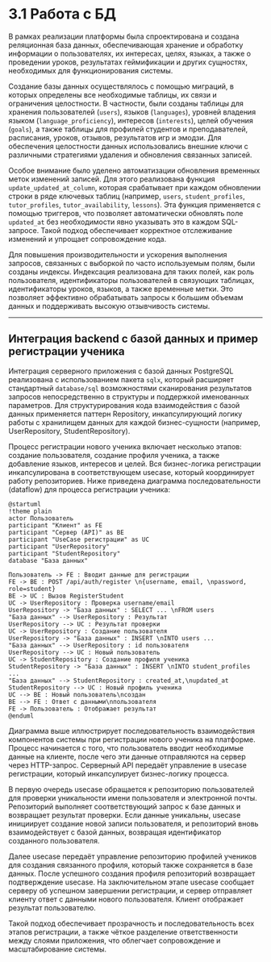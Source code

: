 # 3.1 Работа с БД

В рамках реализации платформы была спроектирована и создана реляционная база данных, обеспечивающая хранение и обработку информации о пользователях, их интересах, целях, языках, а также о проведении уроков, результатах геймификации и других сущностях, необходимых для функционирования системы.

Создание базы данных осуществлялось с помощью миграций, в которых определены все необходимые таблицы, их связи и ограничения целостности. В частности, были созданы таблицы для хранения пользователей (`users`), языков (`languages`), уровней владения языком (`language_proficiency`), интересов (`interests`), целей обучения (`goals`), а также таблицы для профилей студентов и преподавателей, расписания, уроков, отзывов, результатов игр и эмодзи. Для обеспечения целостности данных использовались внешние ключи с различными стратегиями удаления и обновления связанных записей.

Особое внимание было уделено автоматизации обновления временных меток изменений записей. Для этого реализована функция `update_updated_at_column`, которая срабатывает при каждом обновлении строки в ряде ключевых таблиц (например, `users`, `student_profiles`, `tutor_profiles`, `tutor_availability`, `lessons`). Эта функция применяется с помощью триггеров, что позволяет автоматически обновлять поле `updated_at` без необходимости явно указывать это в каждом SQL-запросе. Такой подход обеспечивает корректное отслеживание изменений и упрощает сопровождение кода.

Для повышения производительности и ускорения выполнения запросов, связанных с выборкой по часто используемым полям, были созданы индексы. Индексация реализована для таких полей, как роль пользователя, идентификаторы пользователей в связующих таблицах, идентификаторы уроков, языков, а также временные метки. Это позволяет эффективно обрабатывать запросы к большим объемам данных и поддерживать высокую отзывчивость системы.

---

## Интеграция backend с базой данных и пример регистрации ученика

Интеграция серверного приложения с базой данных PostgreSQL реализована с использованием пакета `sqlx`, который расширяет стандартный `database/sql` возможностями сканирования результатов запросов непосредственно в структуры и поддержкой именованных параметров. Для структурирования кода взаимодействия с базой данных применяется паттерн Repository, инкапсулирующий логику работы с хранилищем данных для каждой бизнес-сущности (например, UserRepository, StudentRepository).

Процесс регистрации нового ученика включает несколько этапов: создание пользователя, создание профиля ученика, а также добавление языков, интересов и целей. Вся бизнес-логика регистрации инкапсулирована в соответствующем usecase, который координирует работу репозиториев. Ниже приведена диаграмма последовательности (dataflow) для процесса регистрации ученика:

```plantuml
@startuml
!theme plain
actor Пользователь
participant "Клиент" as FE
participant "Сервер (API)" as BE
participant "UseCase регистрации" as UC
participant "UserRepository"
participant "StudentRepository"
database "База данных"

Пользователь -> FE : Вводит данные для регистрации
FE -> BE : POST /api/auth/register \n{username, email, \npassword, role=student}
BE -> UC : Вызов RegisterStudent
UC -> UserRepository : Проверка username/email
UserRepository -> "База данных" : SELECT ... \nFROM users
"База данных" --> UserRepository : Результат
UserRepository --> UC : Результат проверки
UC -> UserRepository : Создание пользователя
UserRepository -> "База данных" : INSERT \nINTO users ...
"База данных" --> UserRepository : id пользователя
UserRepository --> UC : Новый пользователь
UC -> StudentRepository : Создание профиля ученика
StudentRepository -> "База данных" : INSERT \nINTO student_profiles ...
"База данных" --> StudentRepository : created_at,\nupdated_at
StudentRepository --> UC : Новый профиль ученика
UC --> BE : Новый пользователь\nсоздан
BE --> FE : Ответ с данными\nпользователя
FE -> Пользователь : Отображает результат
@enduml
```

Диаграмма выше иллюстрирует последовательность взаимодействия компонентов системы при регистрации нового ученика на платформе. Процесс начинается с того, что пользователь вводит необходимые данные на клиенте, после чего эти данные отправляются на сервер через HTTP-запрос. Серверный API передаёт управление в usecase регистрации, который инкапсулирует бизнес-логику процесса.

В первую очередь usecase обращается к репозиторию пользователей для проверки уникальности имени пользователя и электронной почты. Репозиторий выполняет соответствующий запрос к базе данных и возвращает результат проверки. Если данные уникальны, usecase инициирует создание новой записи пользователя, и репозиторий вновь взаимодействует с базой данных, возвращая идентификатор созданного пользователя.

Далее usecase передаёт управление репозиторию профилей учеников для создания связанного профиля, который также сохраняется в базе данных. После успешного создания профиля репозиторий возвращает подтверждение usecase. На заключительном этапе usecase сообщает серверу об успешном завершении регистрации, и сервер отправляет клиенту ответ с данными нового пользователя. Клиент отображает результат пользователю.

Такой подход обеспечивает прозрачность и последовательность всех этапов регистрации, а также чёткое разделение ответственности между слоями приложения, что облегчает сопровождение и масштабирование системы.